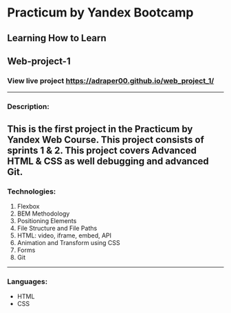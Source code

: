 #  Practicum by Yandex Bootcamp 
## Learning How to Learn
## Web-project-1
### View live project https://adraper00.github.io/web_project_1/ 
------
###  Description:

This is the first project in the Practicum by Yandex Web Course. This project consists of sprints 1 & 2.
This project covers Advanced HTML & CSS as well debugging and advanced Git.
------
###  Technologies:

1. Flexbox
2. BEM Methodology
3. Positioning Elements
4. File Structure and File Paths
5. HTML: video, iframe, embed, API
6. Animation and Transform using CSS
7. Forms
8. Git
------
###  Languages:

- HTML
- CSS
